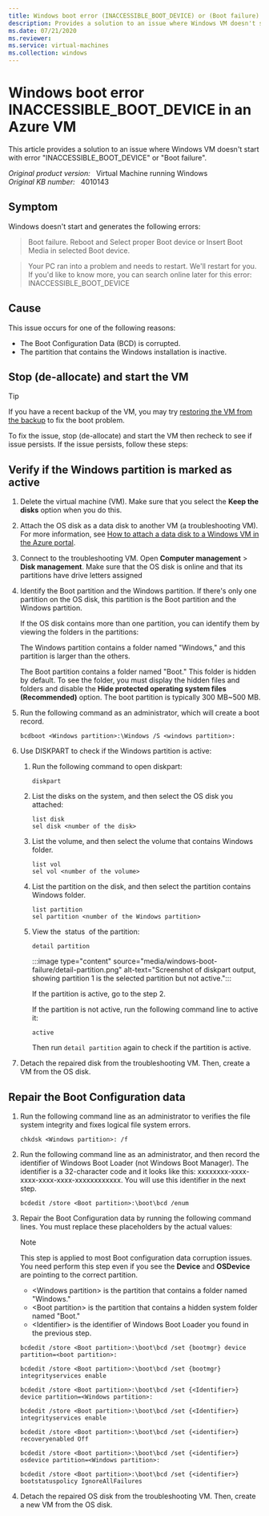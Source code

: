 ```yaml
---
title: Windows boot error (INACCESSIBLE_BOOT_DEVICE) or (Boot failure) in an Azure VM
description: Provides a solution to an issue where Windows VM doesn't start with error INACCESSIBLE_BOOT_DEVICE or Boot failure.
ms.date: 07/21/2020
ms.reviewer: 
ms.service: virtual-machines
ms.collection: windows
---
```

# Windows boot error INACCESSIBLE_BOOT_DEVICE in an Azure VM

This article provides a solution to an issue where Windows VM doesn't start with error "INACCESSIBLE_BOOT_DEVICE" or "Boot failure".

_Original product version:_ &nbsp; Virtual Machine running Windows  
_Original KB number:_ &nbsp; 4010143

## Symptom

Windows doesn't start and generates the following errors:

> Boot failure. Reboot and Select proper Boot device or Insert Boot Media in selected Boot device.

> Your PC ran into a problem and needs to restart. We'll restart for you.
If you'd like to know more, you can search online later for this error: INACCESSIBLE_BOOT_DEVICE

## Cause

This issue occurs for one of the following reasons:

- The Boot Configuration Data (BCD) is corrupted.
- The partition that contains the Windows installation is inactive.

## Stop (de-allocate) and start the VM

> [!TIP]
> If you have a recent backup of the VM, you may try [restoring the VM from the backup](/azure/backup/backup-azure-arm-restore-vms) to fix the boot problem.

To fix the issue, stop (de-allocate) and start the VM then recheck to see if issue persists. If the issue persists, follow these steps:

 ## Verify if the Windows partition is marked as active

1. Delete the virtual machine (VM). Make sure that you select the **Keep the disks** option when you do this.
2. Attach the OS disk as a data disk to another VM (a troubleshooting VM). For more information, see [How to attach a data disk to a Windows VM in the Azure portal](/azure/virtual-machines/windows/attach-managed-disk-portal).
3. Connect to the troubleshooting VM. Open **Computer management** > **Disk management**. Make sure that the OS disk is online and that its partitions have drive letters assigned
4. Identify the Boot partition and the Windows partition. If there's only one partition on the OS disk, this partition is the Boot partition and the Windows partition.

    If the OS disk contains more than one partition, you can identify them by viewing the folders in the partitions:  

    The Windows partition contains a folder named "Windows," and this partition is larger than the others.  

    The Boot partition contains a folder named "Boot." This folder is hidden by default. To see the folder, you must display the hidden files and folders and disable the **Hide protected operating system files (Recommended)** option. The boot partition is typically 300 MB~500 MB.  

5. Run the following command as an administrator, which will create a boot record.

    ```console
    bcdboot <Windows partition>:\Windows /S <windows partition>:
    ```

6. Use DISKPART to check if the Windows partition is active:

    1. Run the following command to open diskpart:

        ```console
        diskpart
        ```

    2. List the disks on the system, and then select the OS disk you attached:

        ```console
        list disk  
        sel disk <number of the disk>
        ```

    3. List the volume, and then select the volume that contains Windows folder.

        ```console
        list vol
        sel vol <number of the volume>
        ```

    4. List the partition on the disk, and then select the partition contains Windows folder.

        ```console
        list partition
        sel partition <number of the Windows partition>
        ```

    5. View the  status  of the partition:

        ```console
        detail partition
        ```

        :::image type="content" source="media/windows-boot-failure/detail-partition.png" alt-text="Screenshot of diskpart output, showing partition 1 is the selected partition but not active.":::

        If the partition is active, go to the step 2.

        If the partition is not active, run the following command line to active it:

        ```console
        active
        ```

        Then run `detail partition` again to check if the partition is active.

7. Detach the repaired disk from the troubleshooting VM. Then, create a VM from the OS disk.

## Repair the Boot Configuration data

1. Run the following command line as an administrator to verifies the file system integrity and fixes logical file system errors.

    ```console
    chkdsk <Windows partition>: /f
    ```

2. Run the following command line as an administrator, and then record the identifier of Windows Boot Loader (not Windows Boot Manager). The identifier is a 32-character code and it looks like this: xxxxxxxx-xxxx-xxxx-xxxx-xxxx-xxxxxxxxxxxx. You will use this identifier in the next step.

    ```console
    bcdedit /store <Boot partition>:\boot\bcd /enum
    ```  

3. Repair the Boot Configuration data by running the following command lines. You must replace these placeholders by the actual values:

    > [!NOTE]
    > This step is applied to most Boot configuration data corruption issues. You need perform this step even if you see the **Device** and **OSDevice** are pointing to the correct partition.  

    - \<Windows partition> is the partition that contains a folder named "Windows."
    - \<Boot partition> is the partition that contains a hidden system folder named "Boot."
    - \<Identifier> is the identifier of Windows Boot Loader you found in the previous step.

    ```console
    bcdedit /store <Boot partition>:\boot\bcd /set {bootmgr} device partition=<boot partition>:

    bcdedit /store <Boot partition>:\boot\bcd /set {bootmgr} integrityservices enable

    bcdedit /store <Boot partition>:\boot\bcd /set {<Identifier>} device partition=<Windows partition>:

    bcdedit /store <Boot partition>:\boot\bcd /set {<Identifier>} integrityservices enable

    bcdedit /store <Boot partition>:\boot\bcd /set {<identifier>} recoveryenabled Off

    bcdedit /store <Boot partition>:\boot\bcd /set {<identifier>} osdevice partition=<Windows partition>:

    bcdedit /store <Boot partition>:\boot\bcd /set {<identifier>} bootstatuspolicy IgnoreAllFailures
    ```

4. Detach the repaired OS disk from the troubleshooting VM. Then, create a new VM from the OS disk.
